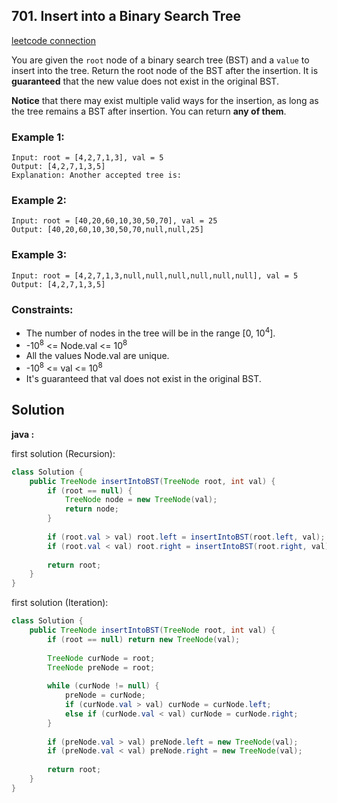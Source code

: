 ## 701. Insert into a Binary Search Tree

[leetcode connection](https://leetcode.com/problems/insert-into-a-binary-search-tree/)

You are given the `root` node of a binary search tree (BST) and a `value` to insert into the tree. Return the root node of the BST after the insertion. It is **guaranteed** that the new value does not exist in the original BST.

**Notice** that there may exist multiple valid ways for the insertion, as long as the tree remains a BST after insertion. You can return **any of them**.

### Example 1:
```
Input: root = [4,2,7,1,3], val = 5
Output: [4,2,7,1,3,5]
Explanation: Another accepted tree is:
```

### Example 2:
```
Input: root = [40,20,60,10,30,50,70], val = 25
Output: [40,20,60,10,30,50,70,null,null,25]
```

### Example 3:
```
Input: root = [4,2,7,1,3,null,null,null,null,null,null], val = 5
Output: [4,2,7,1,3,5]
```

### Constraints:

* The number of nodes in the tree will be in the range [0, 10<sup>4</sup>].
* -10<sup>8</sup> <= Node.val <= 10<sup>8</sup>
* All the values Node.val are unique.
* -10<sup>8</sup> <= val <= 10<sup>8</sup>
* It's guaranteed that val does not exist in the original BST.

## Solution

**java :**

first solution (Recursion):
```java
class Solution {
    public TreeNode insertIntoBST(TreeNode root, int val) {
        if (root == null) {
            TreeNode node = new TreeNode(val);
            return node;
        }
        
        if (root.val > val) root.left = insertIntoBST(root.left, val);
        if (root.val < val) root.right = insertIntoBST(root.right, val);
        
        return root;
    }
}
```

first solution (Iteration):
```java
class Solution {
    public TreeNode insertIntoBST(TreeNode root, int val) {
        if (root == null) return new TreeNode(val);
        
        TreeNode curNode = root;
        TreeNode preNode = root;
        
        while (curNode != null) {
            preNode = curNode;
            if (curNode.val > val) curNode = curNode.left;
            else if (curNode.val < val) curNode = curNode.right;
        }
        
        if (preNode.val > val) preNode.left = new TreeNode(val);
        if (preNode.val < val) preNode.right = new TreeNode(val);
        
        return root;
    }
}
```